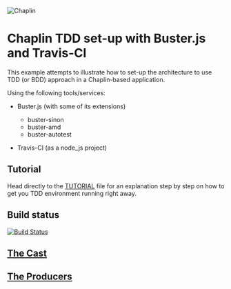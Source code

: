 ![Chaplin](http://s3.amazonaws.com/imgly_production/3401027/original.png)

# Chaplin TDD set-up with Buster.js and Travis-CI
This example attempts to illustrate how to set-up the architecture to use TDD (or BDD) approach in a Chaplin-based application.

Using the following tools/services:

- Buster.js (with some of its extensions)
  - buster-sinon
  - buster-amd
  - buster-autotest

- Travis-CI (as a node_js project)

## Tutorial
Head directly to the [TUTORIAL](https://github.com/Rendez/chaplin-buster/blob/master/TUTORIAL.md) file for an explanation step by step on how
to get you TDD environment running right away.

## Build status
[![Build Status](https://secure.travis-ci.org/bgreenlee/pygtail.png)](https://travis-ci.org/Rendez/chaplin-buster)

## [The Cast](https://github.com/chaplinjs/chaplin/blob/master/AUTHORS.md#the-cast)

## [The Producers](https://github.com/chaplinjs/chaplin/blob/master/AUTHORS.md#the-producers)

